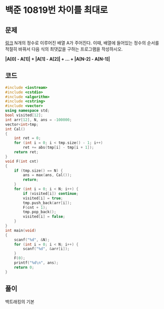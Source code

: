 # 백준 10819번 차이를 최대로

## 문제

[링크](https://www.acmicpc.net/problem/10819)
N개의 정수로 이루어진 배열 A가 주어진다. 이때, 배열에 들어있는 정수의 순서를 적절히 바꿔서 다음 식의 최댓값을 구하는 프로그램을 작성하시오.

**|A[0] - A[1]| + |A[1] - A[2]| + ... + |A[N-2] - A[N-1]|**

## 코드

```c++
#include <iostream>
#include <cstdio>
#include <algorithm>
#include <cstring>
#include <vector>
using namespace std;
bool visited[12];
int arr[12], N, ans = -100000;
vector<int>tmp;
int Cal()
{
	int ret = 0;
	for (int i = 0; i < tmp.size() - 1; i++) 
		ret += abs(tmp[i] - tmp[i + 1]);
	return ret;
}
void F(int cnt)
{
	if (tmp.size() == N) {
		ans = max(ans, Cal());
		return;
	}
	for (int i = 0; i < N; i++) {
		if (visited[i]) continue;
		visited[i] = true;
		tmp.push_back(arr[i]);
		F(cnt + 1);
		tmp.pop_back();
		visited[i] = false;
	}
}
int main(void)
{
	scanf("%d", &N);
	for (int i = 0; i < N; i++) {
		scanf("%d", &arr[i]);
	}
	F(0);
	printf("%d\n", ans);
	return 0;
}
```

## 풀이

백트래킹의 기본 
